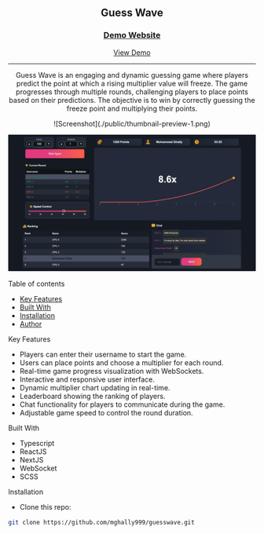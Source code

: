 <div align="center">
  <h2>Guess Wave</h2>
  <h3>
    <a href="https://guesswave.netlify.app" target="_blank">
      <strong>Demo Website</strong>
    </a>
  </h3>
  <div align="center">
    <a href="https://guesswave.netlify.app" target="_blank">View Demo</a>
  </div>
  <hr>
</div>

<!-- Brief -->
<p align="center">
Guess Wave is an engaging and dynamic guessing game where players predict the point at which a rising multiplier value will freeze. The game progresses through multiple rounds, challenging players to place points based on their predictions. The objective is to win by correctly guessing the freeze point and multiplying their points.
</p>

<!-- Screenshot -->
<div align="center">
![Screenshot](./public/thumbnail-preview-1.png)

![Screenshot](./public/thumbnail-preview-2.png)

</div>

Table of contents

- [Key Features](#key-features)
- [Built With](#built-with)
- [Installation](#installation)
- [Author](#author)

Key Features

- Players can enter their username to start the game.
- Users can place points and choose a multiplier for each round.
- Real-time game progress visualization with WebSockets.
- Interactive and responsive user interface.
- Dynamic multiplier chart updating in real-time.
- Leaderboard showing the ranking of players.
- Chat functionality for players to communicate during the game.
- Adjustable game speed to control the round duration.

Built With

- Typescript
- ReactJS
- NextJS
- WebSocket
- SCSS

Installation

- Clone this repo:

```sh
git clone https://github.com/mghally999/guesswave.git
```
